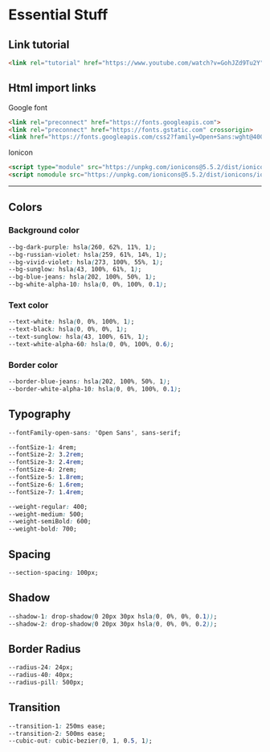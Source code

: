 # Essential Stuff

## Link tutorial

``` html
<link rel="tutorial" href="https://www.youtube.com/watch?v=GohJZd9Tu2Y">
```

## Html import links

Google font

``` html
<link rel="preconnect" href="https://fonts.googleapis.com">
<link rel="preconnect" href="https://fonts.gstatic.com" crossorigin>
<link href="https://fonts.googleapis.com/css2?family=Open+Sans:wght@400;500;600;700&display=swap" rel="stylesheet">
```

Ionicon

``` html
<script type="module" src="https://unpkg.com/ionicons@5.5.2/dist/ionicons/ionicons.esm.js"></script>
<script nomodule src="https://unpkg.com/ionicons@5.5.2/dist/ionicons/ionicons.js"></script>
```

---

## Colors

### Background color

``` css
--bg-dark-purple: hsla(260, 62%, 11%, 1);
--bg-russian-violet: hsla(259, 61%, 14%, 1);
--bg-vivid-violet: hsla(273, 100%, 55%, 1);
--bg-sunglow: hsla(43, 100%, 61%, 1);
--bg-blue-jeans: hsla(202, 100%, 50%, 1);
--bg-white-alpha-10: hsla(0, 0%, 100%, 0.1);
```

### Text color

``` css
--text-white: hsla(0, 0%, 100%, 1);
--text-black: hsla(0, 0%, 0%, 1);
--text-sunglow: hsla(43, 100%, 61%, 1);
--text-white-alpha-60: hsla(0, 0%, 100%, 0.6);
```

### Border color

``` css
--border-blue-jeans: hsla(202, 100%, 50%, 1);
--border-white-alpha-10: hsla(0, 0%, 100%, 0.1);
```

## Typography

``` css
--fontFamily-open-sans: 'Open Sans', sans-serif;

--fontSize-1: 4rem;
--fontSize-2: 3.2rem;
--fontSize-3: 2.4rem;
--fontSize-4: 2rem;
--fontSize-5: 1.8rem;
--fontSize-6: 1.6rem;
--fontSize-7: 1.4rem;

--weight-regular: 400;
--weight-medium: 500;
--weight-semiBold: 600;
--weight-bold: 700;
```

## Spacing

``` css
--section-spacing: 100px;
```

## Shadow

``` css
--shadow-1: drop-shadow(0 20px 30px hsla(0, 0%, 0%, 0.1));
--shadow-2: drop-shadow(0 20px 30px hsla(0, 0%, 0%, 0.2));
```

## Border Radius

``` css
--radius-24: 24px;
--radius-40: 40px;
--radius-pill: 500px;
```

## Transition

``` css
--transition-1: 250ms ease;
--transition-2: 500ms ease;
--cubic-out: cubic-bezier(0, 1, 0.5, 1);
```
